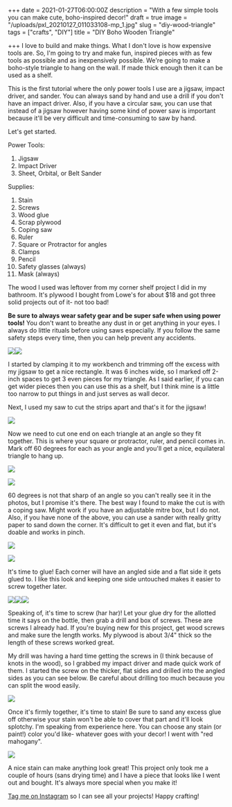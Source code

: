 +++
date = 2021-01-27T06:00:00Z
description = "With a few simple tools you can make cute, boho-inspired decor!"
draft = true
image = "/uploads/pxl_20210127_011033108-mp_1.jpg"
slug = "diy-wood-triangle"
tags = ["crafts", "DIY"]
title = "DIY Boho Wooden Triangle"

+++
I love to build and make things. What I don't love is how expensive tools are. So, I'm going to try and make fun, inspired pieces with as few tools as possible and as inexpensively possible. We're going to make a boho-style triangle to hang on the wall. If made thick enough then it can be used as a shelf.

This is the first tutorial where the only power tools I use are a jigsaw, impact driver, and sander. You can always sand by hand and use a drill if you don't have an impact driver. Also, if you have a circular saw, you can use that instead of a jigsaw however having some kind of power saw is important because it'll be very difficult and time-consuming to saw by hand.

Let's get started.

Power Tools:

1. Jigsaw
2. Impact Driver
3. Sheet, Orbital, or Belt Sander

Supplies:

 1. Stain
 2. Screws
 3. Wood glue
 4. Scrap plywood
 5. Coping saw
 6. Ruler
 7. Square or Protractor for angles
 8. Clamps
 9. Pencil
10. Safety glasses (always)
11. Mask (always)

The wood I used was leftover from my corner shelf project I did in my bathroom. It's plywood I bought from Lowe's for about $18 and got three solid projects out of it- not too bad!

**Be sure to always wear safety gear and be super safe when using power tools!** You don't want to breathe any dust in or get anything in your eyes. I always do little rituals before using saws especially. If you follow the same safety steps every time, then you can help prevent any accidents.

![](/uploads/pxl_20210125_192328004-mp_1.jpg)![](/uploads/pxl_20210125_200201794-mp_1.jpg)

I started by clamping it to my workbench and trimming off the excess with my jigsaw to get a nice rectangle. It was 6 inches wide, so I marked off 2-inch spaces to get 3 even pieces for my triangle. As I said earlier, if you can get wider pieces then you can use this as a shelf, but I think mine is a little too narrow to put things in and just serves as wall decor.

Next, I used my saw to cut the strips apart and that's it for the jigsaw!

![](/uploads/pxl_20210125_200701187-mp_1.jpg)

Now we need to cut one end on each triangle at an angle so they fit together. This is where your square or protractor, ruler, and pencil comes in. Mark off 60 degrees for each as your angle and you'll get a nice, equilateral triangle to hang up.

![](/uploads/woodangleexample.png)

![](/uploads/pxl_20210125_203716570-mp_1.jpg)

60 degrees is not that sharp of an angle so you can't really see it in the photos, but I promise it's there. The best way I found to make the cut is with a coping saw. Might work if you have an adjustable mitre box, but I do not. Also, if you have none of the above, you can use a sander with really gritty paper to sand down the corner. It's difficult to get it even and flat, but it's doable and works in pinch.

![](/uploads/pxl_20210125_203729307-mp_1.jpg)

![](/uploads/pxl_20210125_204356254-mp_1.jpg)

It's time to glue! Each corner will have an angled side and a flat side it gets glued to. I like this look and keeping one side untouched makes it easier to screw together later.

![](/uploads/pxl_20210125_212713537-mp_1.jpg)![](/uploads/pxl_20210125_212717263-mp_1.jpg)![](/uploads/pxl_20210125_213816384-mp_1.jpg)

Speaking of, it's time to screw (har har)! Let your glue dry for the allotted time it says on the bottle, then grab a drill and box of screws. These are screws I already had. If you're buying new for this project, get wood screws and make sure the length works. My plywood is about 3/4" thick so the length of these screws worked great.

My drill was having a hard time getting the screws in (I think because of knots in the wood), so I grabbed my impact driver and made quick work of them. I started the screw on the thicker, flat sides and drilled into the angled sides as you can see below. Be careful about drilling too much because you can split the wood easily.

![](/uploads/pxl_20210125_214600453-mp_1.jpg)

Once it's firmly together, it's time to stain! Be sure to sand any excess glue off otherwise your stain won't be able to cover that part and it'll look splotchy. I'm speaking from experience here. You can choose any stain (or paint!) color you'd like- whatever goes with your decor! I went with "red mahogany".

![](/uploads/pxl_20210125_214614684-mp_1.jpg)

A nice stain can make anything look great! This project only took me a couple of hours (sans drying time) and I have a piece that looks like I went out and bought. It's always more special when you make it!

[Tag me on Instagram](https://www.instagram.com/codyscraftcorner/) so I can see all your projects! Happy crafting!